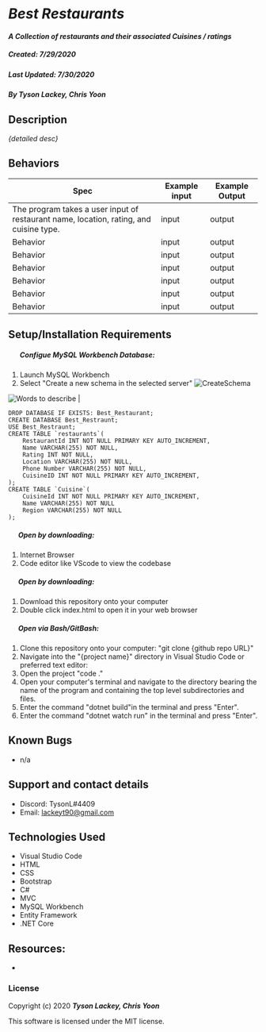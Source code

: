 #  _Best Restaurants_

#### _A Collection of restaurants and their associated Cuisines / ratings_
##### __Created:__ 7/29/2020
##### __Last Updated:__ 7/30/2020 
##### By _**Tyson Lackey, Chris Yoon**_  


## Description

_{detailed desc}_

## Behaviors

| Spec| Example input | Example Output
| ----------- | ----------- | ----------- |
| The program takes a user input of restaurant name, location, rating, and cuisine type. | input | output |
| Behavior | input | output |
| Behavior | input | output |
| Behavior | input | output |
| Behavior | input | output |
| Behavior | input | output |
| Behavior | input | output |

## Setup/Installation Requirements

##### &nbsp;&nbsp;&nbsp;&nbsp;&nbsp;&nbsp; Configue MySQL Workbench Database:
1. Launch MySQL Workbench
2. Select "Create a new schema in the selected server"
![CreateSchema](assets/images/readme/CreateSchema.PNG)


 ![Words to describe](assets/images/readme/copy-to.PNG)  |   

```
DROP DATABASE IF EXISTS: Best_Restaurant;
CREATE DATABASE Best_Restraunt;
USE Best_Restraunt;
CREATE TABLE `restaurants`(
    RestaurantId INT NOT NULL PRIMARY KEY AUTO_INCREMENT,
    Name VARCHAR(255) NOT NULL,
    Rating INT NOT NULL,
    Location VARCHAR(255) NOT NULL,
    Phone Number VARCHAR(255) NOT NULL,
    CuisineID INT NOT NULL PRIMARY KEY AUTO_INCREMENT,
);
CREATE TABLE `Cuisine`(
    CuisineId INT NOT NULL PRIMARY KEY AUTO_INCREMENT,
    Name VARCHAR(255) NOT NULL
    Region VARCHAR(255) NOT NULL
);
```
##### &nbsp;&nbsp;&nbsp;&nbsp;&nbsp;&nbsp;Open by downloading:
1. Internet Browser
2. Code editor like VScode to view the codebase

##### &nbsp;&nbsp;&nbsp;&nbsp;&nbsp;&nbsp;Open by downloading:

1. Download this repository onto your computer
2. Double click index.html to open it in your web browser

##### &nbsp;&nbsp;&nbsp;&nbsp;&nbsp;&nbsp;Open via Bash/GitBash:

1. Clone this repository onto your computer:
    "git clone {github repo URL}"
2. Navigate into the "{project name}" directory in Visual Studio Code or preferred text editor:
3. Open the project
    "code ."
4. Open your computer's terminal and navigate to the directory bearing the name of the program and containing the top level subdirectories and files.
5. Enter the command "dotnet build"in the terminal and press "Enter".
6. Enter the command "dotnet watch run" in the terminal and press "Enter".

## Known Bugs

* n/a

## Support and contact details

* Discord: TysonL#4409
* Email: lackeyt90@gmail.com


## Technologies Used

* Visual Studio Code
* HTML
* CSS
* Bootstrap
* C#
* MVC
* MySQL Workbench
* Entity Framework
* .NET Core

## Resources:

* 

### License

Copyright (c) 2020 **_Tyson Lackey, Chris Yoon_**

This software is licensed under the MIT license.